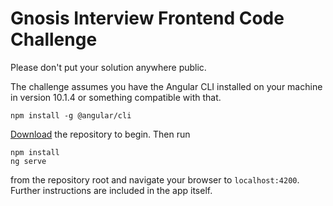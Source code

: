 # Gnosis Interview Frontend Code Challenge

Please don't put your solution anywhere public.

The challenge assumes you have the Angular CLI installed
on your machine in version 10.1.4 or something compatible
with that.
```
npm install -g @angular/cli
```

[Download](https://github.com/mravn/gnosis-frontend-interview/archive/master.zip)
the repository to begin. Then run
```
npm install
ng serve
```
from the repository root and navigate your browser to
`localhost:4200`. Further instructions are included in
the app itself.
